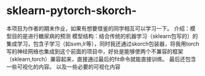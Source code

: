 # sklearn-pytorch-skorch-
本项目为作者的期末作业，如果有想要借鉴的同学相互可以学习一下。
介绍：模型目的是进行糖尿病的预测
模型结构：结合传统的机器学习（sklearn包写的）的集成学习，包含子学习（如svm,lr等），同时我还通过skorch包装器，将我用torch写的神经网络也集成到这个前面的项目中，好处是能够使两个不兼容的框架（sklearn,torch）兼容起来，直接通过最后的fit命令就能直接训练。
最后还包含一些可视化的内容。
以及一些必要的可视化内容
